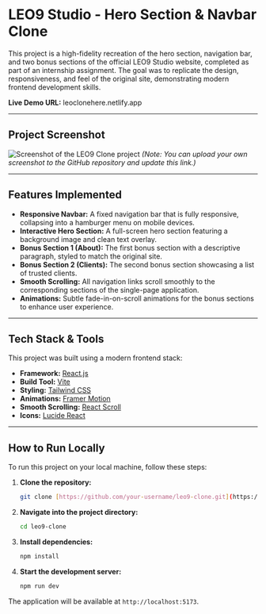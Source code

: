 # LEO9 Studio - Hero Section & Navbar Clone

This project is a high-fidelity recreation of the hero section, navigation bar, and two bonus sections of the official LEO9 Studio website, completed as part of an internship assignment. The goal was to replicate the design, responsiveness, and feel of the original site, demonstrating modern frontend development skills.

**Live Demo URL:** leoclonehere.netlify.app

---

##  Project Screenshot

![Screenshot of the LEO9 Clone project](./project-screenshot.png)
*(Note: You can upload your own screenshot to the GitHub repository and update this link.)*

---

##  Features Implemented

-   **Responsive Navbar:** A fixed navigation bar that is fully responsive, collapsing into a hamburger menu on mobile devices.
-   **Interactive Hero Section:** A full-screen hero section featuring a background image and clean text overlay.
-   **Bonus Section 1 (About):** The first bonus section with a descriptive paragraph, styled to match the original site.
-   **Bonus Section 2 (Clients):** The second bonus section showcasing a list of trusted clients.
-   **Smooth Scrolling:** All navigation links scroll smoothly to the corresponding sections of the single-page application.
-   **Animations:** Subtle fade-in-on-scroll animations for the bonus sections to enhance user experience.

---

##  Tech Stack & Tools

This project was built using a modern frontend stack:

-   **Framework:** [React.js](https://react.dev/)
-   **Build Tool:** [Vite](https://vitejs.dev/)
-   **Styling:** [Tailwind CSS](https://tailwindcss.com/)
-   **Animations:** [Framer Motion](https://www.framer.com/motion/)
-   **Smooth Scrolling:** [React Scroll](https://github.com/fisshy/react-scroll)
-   **Icons:** [Lucide React](https://lucide.dev/)

---

##  How to Run Locally

To run this project on your local machine, follow these steps:

1.  **Clone the repository:**
    ```bash
    git clone [https://github.com/your-username/leo9-clone.git](https://github.com/your-username/leo9-clone.git)
    ```
2.  **Navigate into the project directory:**
    ```bash
    cd leo9-clone
    ```
3.  **Install dependencies:**
    ```bash
    npm install
    ```
4.  **Start the development server:**
    ```bash
    npm run dev
    ```
The application will be available at `http://localhost:5173`.
